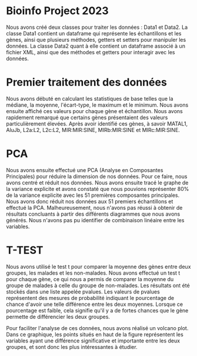 # Bioinfo Project 2023
Nous avons créé deux classes pour traiter les données : Data1 et Data2. La classe Data1 contient un dataframe qui représente les échantillons et les gènes, ainsi que plusieurs méthodes, getters et setters pour manipuler les données. La classe Data2 quant à elle contient un dataframe associé à un fichier XML, ainsi que des méthodes et getters pour interagir avec les données. 

# Premier traitement des données
Nous avons débuté en calculant les statistiques de base telles que la médiane, la moyenne, l'écart-type, le maximum et le minimum. Nous avons ensuite affiché ces valeurs pour chaque gène et échantillon. Nous avons rapidement remarqué que certains gènes présentaient des valeurs particulièrement élevées. Après avoir identifié ces gènes, à savoir MATAL1, AluJb, L2a:L2, L2c:L2, MIR:MIR:SINE, MIRb:MIR:SINE et MIRc:MIR:SINE.

# PCA
Nous avons ensuite effectué une PCA (Analyse en Composantes Principales) pour réduire la dimension de nos données. Pour ce faire, nous avons centré et réduit nos données. Nous avons ensuite tracé le graphe de la variance explicite et avons constaté que nous pouvions représenter 80% de la variance explicite avec les 51 premières composantes principales. Nous avons donc réduit nos données aux 51 premiers échantillons et effectué la PCA. Malheureusement, nous n'avons pas réussi à obtenir de résultats concluants à partir des différents diagrammes que nous avons générés. Nous n'avons pas pu identifier de combinaison linéaire entre les variables.

# T-TEST 
Nous avons utilisé le test t pour comparer la moyenne des gènes entre deux groupes, les malades et les non-malades. Nous avons effectué un test t pour chaque gène, ce qui nous a permis de comparer la moyenne du groupe de malades à celle du groupe de non-malades. Les résultats ont été stockés dans une liste appelée pvalues. Les valeurs de pvalues représentent des mesures de probabilité indiquant le pourcentage de chance d'avoir une telle différence entre les deux moyennes. Lorsque ce pourcentage est faible, cela signifie qu'il y a de fortes chances que le gène permette de différencier les deux groupes.

Pour faciliter l'analyse de ces données, nous avons réalisé un volcano plot. Dans ce graphique, les points situés en haut de la figure représentent les variables ayant une différence significative et importante entre les deux groupes, et sont donc les plus intéressantes à étudier.
